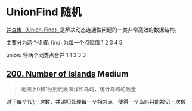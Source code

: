 # UnionFind 随机


[并查集（Union-Find）](https://blog.csdn.net/guoziqing506/article/details/78752557)是解决动态连通性问题的一类非常高效的数据结构。

主要分为两个步骤:
find: 为每一个点赋值
 1 2 3 4 5

union: 将两个同类点合并
 1 1 3 3 3 

## [200. Number of Islands](/algorithms/cpp/numberofIslands/NumberofIslands.cpp) **Medium**

>地图上0和1分别代表海洋和岛屿，统计岛屿的数量

对于每个1记一次数，并递归处理每一个相邻点，使得一个岛屿只能被记一次数


